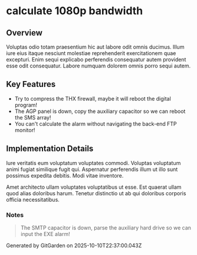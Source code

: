 # calculate 1080p bandwidth

## Overview
Voluptas odio totam praesentium hic aut labore odit omnis ducimus. Illum iure eius itaque nesciunt molestiae reprehenderit exercitationem quae excepturi. Enim sequi explicabo perferendis consequatur autem provident esse odit consequatur. Labore numquam dolorem omnis porro sequi autem.

## Key Features
- Try to compress the THX firewall, maybe it will reboot the digital program!
- The AGP panel is down, copy the auxiliary capacitor so we can reboot the SMS array!
- You can't calculate the alarm without navigating the back-end FTP monitor!

## Implementation Details
Iure veritatis eum voluptatum voluptates commodi. Voluptas voluptatum animi fugiat similique fugit qui. Aspernatur perferendis illum ut illo sunt possimus expedita debitis. Modi vitae inventore.
 Amet architecto ullam voluptates voluptatibus ut esse. Est quaerat ullam quod alias doloribus harum. Tenetur distinctio ut ab qui doloribus corporis officia necessitatibus.

### Notes
> The SMTP capacitor is down, parse the auxiliary hard drive so we can input the EXE alarm!

Generated by GitGarden on 2025-10-10T22:37:00.043Z